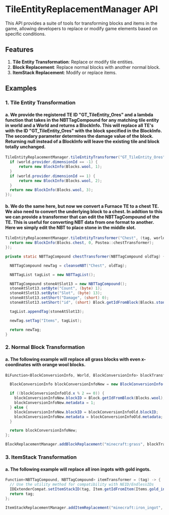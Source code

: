 # TileEntityReplacementManager API

This API provides a suite of tools for transforming blocks and items in the game, allowing developers to replace or modify game elements based on specific conditions.

## Features

1. **Tile Entity Transformation**: Replace or modify tile entities.
2. **Block Replacement**: Replace normal blocks with another normal block.
3. **ItemStack Replacement**: Modify or replace items.

## Examples

### 1. Tile Entity Transformation

#### a. We provide the registered TE ID "GT_TileEntity_Ores" and a lambda function that takes in the NBTTagCompound for any matching tile entity in world and a World and returns a BlockInfo. This will replace all TE's with the ID "GT_TileEntity_Ores" with the block specified in the BlockInfo. The secondary parameter determines the damage value of the block. Returning null instead of a BlockInfo will leave the existing tile and block totally unchanged.

```java
TileEntityReplacementManager.tileEntityTransformer("GT_TileEntity_Ores", (tag, world) -> {
  if (world.provider.dimensionId == -1) {
      return new BlockInfo(Blocks.wool, 1);
  }
  if (world.provider.dimensionId == 1) {
      return new BlockInfo(Blocks.wool, 2);
  }
  return new BlockInfo(Blocks.wool, 3);
});
```

#### b. We do the same here, but now we convert a Furnace TE to a chest TE. We also need to convert the underlying block to a chest. In addtion to this we can provide a transformer that can edit the NBTTagCompound of the TE. This is useful for converting NBT data from one format to another. Here we simply edit the NBT to place stone in the middle slot.

```java
TileEntityReplacementManager.tileEntityTransformer("Chest", (tag, world) -> {
  return new BlockInfo(Blocks.chest, 0, Postea::chestTransformer);
});

private static NBTTagCompound chestTransformer(NBTTagCompound oldTag) {

  NBTTagCompound newTag = cleanseNBT("Chest", oldTag);

  NBTTagList tagList = new NBTTagList();

  NBTTagCompound stoneAtSlot13 = new NBTTagCompound();
  stoneAtSlot13.setByte("Count", (byte) 1);
  stoneAtSlot13.setByte("Slot", (byte) 13);
  stoneAtSlot13.setShort("Damage", (short) 0);
  stoneAtSlot13.setShort("id", (short) Block.getIdFromBlock(Blocks.stone));

  tagList.appendTag(stoneAtSlot13);

  newTag.setTag("Items", tagList);

  return newTag;
}
```

### 2. Normal Block Transformation

#### a. The following example will replace all grass blocks with even x-coordinates with orange wool blocks.

```java
BiFunction<BlockConversionInfo, World, BlockConversionInfo> blockTransformer = (blockConversionInfoOld, world) -> {

  BlockConversionInfo blockConversionInfoNew = new BlockConversionInfo();

  if ((blockConversionInfoOld.x % 2 == 0)) {
    blockConversionInfoNew.blockID = Block.getIdFromBlock(Blocks.wool);
    blockConversionInfoNew.metadata = 1;
  } else {
    blockConversionInfoNew.blockID = blockConversionInfoOld.blockID;
    blockConversionInfoNew.metadata = blockConversionInfoOld.metadata;
  }

  return blockConversionInfoNew;
};

BlockReplacementManager.addBlockReplacement("minecraft:grass", blockTransformer);
```


### 3. ItemStack Transformation

#### a. The following example will replace all iron ingots with gold ingots.

```java
Function<NBTTagCompound, NBTTagCompound> itemTransformer = (tag) -> {
  // Use the utility method for compatibility with NEID/EndlessIDs
  IDExtenderCompat.setItemStackID(tag, Item.getIdFromItem(Items.gold_ingot));
  return tag;
};

ItemStackReplacementManager.addItemReplacement("minecraft:iron_ingot", itemTransformer);
```

